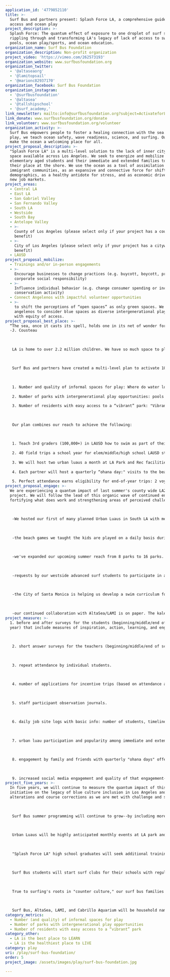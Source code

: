 ```yaml
---
application_id: '4779852110'
title: >-
  Surf Bus and partners present: Splash Force LA, a comprehensive guide to beach
  access and ocean play
project_description: >-
  Splash Force: The quantum effect of exposure to one droplet of surf stoke,
  rippling through and transforming LA's legacy of lack of access to swimming
  pools, ocean play/sports, and ocean education.
organization_name: Surf Bus Foundation
organization_description: Non-profit organization
project_video: 'https://vimeo.com/262573193'
organization_website: www.surfbusfoundation.org
organization_twitter:
  - '@altaseaorg'
  - '@lamitopsail'
  - '@marionc82937170'
organization_facebook: Surf Bus Foundation
organization_instagram: 
  - '@surfbusfoundation'
  - '@altasea'
  - '@tallshipschool'
  - '@surf_academy,'
link_newsletter: mailto:info@surfbusfoundation.org?subject=ActivateforLA
link_donate: www.surfbusfoundation.org/donate
link_volunteer: www.surfbusfoundation.org/volunteer
organization_activity: >-
  Surf Bus empowers people to foster a healing connection with the sea. Through
  play, we teach ocean safety, wave readiness, science, and surfing. Our methods
  make the ocean a welcoming place for all.
project_proposal_description: >-
  "Splash Force LA" is a multi-level solution to the lack of inner city park
  space available across Los Angeles. We seek to energize and mobilize
  elementary aged students and their immediate and extended families to claim
  their place at the shore. We use the ocean as a tool of assimilation for
  immigrant communities, as an expansive and connective force for shifting
  demographics, as a healthy antidote for stress, and as economic driver toward
  new job markets.
project_areas:
  - Central LA
  - East LA
  - San Gabriel Valley
  - San Fernando Valley
  - South LA
  - Westside
  - South Bay
  - Antelope Valley
  - >-
    County of Los Angeles (please select only if your project has a countywide
    benefit)
  - >-
    City of Los Angeles (please select only if your project has a citywide
    benefit)
  - LAUSD
project_proposal_mobilize:
  - Trainings and/or in-person engagements
  - >-
    Encourage businesses to change practices (e.g. buycott, boycott, promote
    corporate social responsibility)
  - >-
    Influence individual behavior (e.g. change consumer spending or increase
    conservation activity)
  - Connect Angelenos with impactful volunteer opportunities
  - >-
    to shift the perceptions of “open spaces” as only green spaces. We want
    angelenos to consider blue spaces as diverse intergenerational play spaces
    with equity of access.
project_proposal_best_place: >-
  “The sea, once it casts its spell, holds one in its net of wonder forever.”
  -J. Cousteau
   
   
   
   LA is home to over 2.2 million children. We have so much space to play--mountainous wilderness, vast desert/prairie plains, over 200 park & rec. depts., and 57 miles of coastline. Yet, there is a legacy of segregation of swimming pools and ocean spaces in LA that has led to what we term a "crisis of blue culture." Our children are not learning how to swim (in 2017 64% of African American children, 45% of Latino children, and 40% of caucasian children cannot swim) and they are not visiting their beaches to play (50% of middle school aged children in LA Co. have never seen the beach). For young Angelenos to realize their full potential, we have to transform our legacy. Like the ocean, we must afford our youth equal opportunity by bridging gaps in access to swim lessons, ocean safety and surf lessons, and a fun and interactive marine science curriculum to buttress their physical experience. We must focus on involving entire families/communities in the solution. We seek to measure the quantum impact of their inclusion and support on the whole of Los Angeles.
   
   
   
   Surf Bus and partners have created a multi-level plan to activate 100,000 Angelenos to claim coastal spaces through play. Our program, “Splash Force LA” is a collaboration with AltaSea and Los Angeles Maritime Institute. Together, our focus is on measuring the following three LA2050 metrics: 
   
   
   
   1. Number and quality of informal spaces for play: Where do water lovers hang out between sessions, how come, what is happening there? Beach parking lots, pool decks, port hangars…
   
   2. Number of parks with intergenerational play opportunities: pools and beaches provide open and creative play opportunities for all generations. Our program integrates entire families into various levels of "play" and we have a plan to encourage and measure family involvement.
   
   3. Number of residents with easy access to a “vibrant” park: "Vibrancy" to us means amount, quality, and creativity of use. Beaches provide tons of open space--both structured and unstructured. Vibrancy is impacted by the ability to travel with ease, the confidence to start the trip, a feeling of support, and a sense of belonging upon arrival.
   
   
   
   Our plan combines our reach to achieve the following:
   
   
   
   1. Teach 3rd graders (100,000+) in LAUSD how to swim as part of their in-school pe experience. 
   
   2. 40 field trips a school year for elem/middle/high school LAUSD students that include a Surf Bus lesson in Santa Monica, lunch, a visit to AltaSea/Cabrillo Aquarium, and a sail on a LAMI tall ship. 
   
   3. We will host two urban luaus a month at LA Park and Rec facilities to build relationships with families and community.
   
   4. Each partner will host a quarterly “ohana day:" visits to the beach/altasea/lami for family/friends. 
   
   5. Perfect attendance earns eligibility for end-of-year trips: 2 voyages to Catalina for 30 people on each ship and/or 1 surf camping trip for 20 groms.
project_proposal_engage: >-
  We are experiencing a quantum impact of last summer's county wide LA2050 TOES
  project. We will follow the lead of this organic wave of continued engagement,
  fortifying what does work and strengthening areas of perceived challenge: 
   
   
   
   -We hosted our first of many planned Urban Luaus in South LA with members from all impacted groups in attendance: volunteers, surf students from 4 of 8 parks, family members, park staff, Surf Academy staff, and community members in proximity at the time of our party. Attendees were outfitted with Surf Bus tshirts/sweatshirts/hats/pins to help build brand recognition--we want Surf Bus to be synonymous with "safe ocean family fun."
   
   
   
   -the beach games we taught the kids are played on a daily basis during after-school programming and shared with new friends.
   
   
   
   -we've expanded our upcoming summer reach from 8 parks to 16 parks. Lateral job shifts/promotions have moved park coordinators to new areas. We weave these new parks into the program and continue our relationship with past partners. 
   
   
   
   -requests by our westside advanced surf students to participate in a volunteer capacity have doubled.
   
   
   
   -the City of Santa Monica is helping us develop a swim curriculum for all 3rd graders in Los Angeles.
   
   
   
   -our continued collaboration with AltaSea/LAMI is on paper. The kaleidoscope of angles we offer youth to engage with the sea allows each organization to more fully realize our mission to activate LA for the health of residents and our ocean.
project_measure: >-
  1. before and after surveys for the students (beginning/middle/end of school
  year) that include measures of inspiration, action, learning, and engagement.
   
   
   
   2. short answer surveys for the teachers (beginning/middle/end of school year) that question the perceived impact of this programing on their students.
   
   
   
   3. repeat attendance by individual students.
   
   
   
   4. number of applications for incentive trips (based on attendance and “free will” to apply for the camping trip or the ocean voyage to catalina).
   
   
   
   5. staff participant observation journals.
   
   
   
   6. daily job site logs with basic info: number of students, timeline adherence, perceived level of interest, actual number of staff and how/what they did on the fieldtrip.
   
   
   
   7. urban luau participation and popularity among immediate and extended family and friends.
   
   
   
   8. engagement by family and friends with quarterly "ohana days" offered by Surf Bus and partners.
   
   
   
   9. increased social media engagement and quality of that engagement--do likes and comments turn in to in-person visits
project_five_years: >-
  In five years, we will continue to measure the quantum impact of this
  initiative on the legacy of blue culture inclusion in Los Angeles and make
  alterations and course corrections as we are met with challenge and success. 
   
   
   
   Surf Bus summer programming will continue to grow--by including more park partners and more beach locations. We will have supported surf bus students to positions of leadership among their peers, inviting them claim their place in a legacy of a diverse surf line up and supportive inclusion at the beach.
   
   
   
   Urban Luaus will be highly anticipated monthly events at LA park and recreation departments in every LA City district.
   
   
   
   "Splash Force LA" high school graduates will seek additional training and/or jobs in the blue economy and feel like every day of work is a day of play.
   
   
   
   Surf Bus students will start surf clubs for their schools with regular weekly practices and meet ups at the beach, independent of their weekday field trips and monthly surf bus lesson days.
   
   
   
   True to surfing's roots in "counter culture," our surf bus families will start to see any and all open spaces as the possibility for an impromptu playground, similarly to how we ask them to see open ocean space as a wave playground of possibilities. The urban luau format lends itself to "pop-up" events that will have an organic feel--based on the unique communities where they occur--and will be used to claim informal open spaces and turn them into into vibrant intergenerational community gatherings. 
   
   
   
   Surf Bus, AltaSea, LAMI, and Cabrillo Aquarium will be household names, as recognizable to Angelenos as "starbucks" or "the dodgers."
category_metrics:
  - Number (and quality) of informal spaces for play
  - Number of parks with intergenerational play opportunities
  - Number of residents with easy access to a “vibrant” park
category_other:
  - LA is the best place to LEARN
  - LA is the healthiest place to LIVE
category: play
uri: /play/surf-bus-foundation/
order: 5
project_image: /assets/images/play/surf-bus-foundation.jpg

---
```

